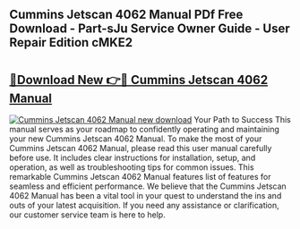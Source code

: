 ## Cummins Jetscan 4062 Manual PDf Free Download - Part-sJu Service Owner Guide - User Repair Edition cMKE2

# <h2><a href="http://bc35462.oget.top/?id=Cummins+Jetscan+4062+Manual">🔗Download New 👉🔴 Cummins Jetscan 4062 Manual</a></h2>

[![Cummins Jetscan 4062 Manual new download](https://i.imgur.com/5g1atiW.png)](http://bc35462.oget.top/?id=Cummins+Jetscan+4062+Manual)
Your Path to Success This manual serves as your roadmap to confidently operating and maintaining your new Cummins Jetscan 4062 Manual. To make the most of your Cummins Jetscan 4062 Manual, please read this user manual carefully before use. It includes clear instructions for installation, setup, and operation, as well as troubleshooting tips for common issues. This remarkable Cummins Jetscan 4062 Manual features list of features for seamless and efficient performance. We believe that the Cummins Jetscan 4062 Manual has been a vital tool in your quest to understand the ins and outs of your latest acquisition. If you need any assistance or clarification, our customer service team is here to help.
